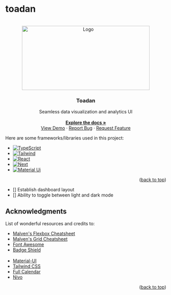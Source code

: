 # toadan

<!--

npm install @mui/material @emotion/react @emotion/styled @mui/x-data-grid @mui/icons-material react-router-dom@6 react-pro-sidebar formik yup @fullcalendar/core @fullcalendar/daygrid @fullcalendar/timegrid @fullcalendar/list @nivo/core @nivo/pie @nivo/line @nivo/bar @nivo/geo

-->

<!-- PROJECT LOGO -->
<br />
<div align="center" id='readme-top'>
  <img src="https://svgsilh.com/svg/1299381.svg" alt="Logo" width="400" height="200">

  <h3 align="center">Toadan</h3>

  <p align="center">
    Seamless data visualization and analytics UI
    <br />
    <br />
    <a href="https://github.com/WackyChomp/toadan"><strong>Explore the docs »</strong></a>
    <br />
    <a href="https://github.com/WackyChomp/toadan">View Demo</a>
    ·
    <a href="https://github.com/WackyChomp/toadan/issues">Report Bug</a>
    ·
    <a href="https://github.com/WackyChomp/toadan/issues">Request Feature</a>
  </p>
</div>



Here are some frameworks/libraries used in this project:
* [![TypeScript][TypeScript]][TypeScript-url]
* [![Tailwind][Tailwind.css]][Tailwind-url]
* [![React][React.js]][React-url]
* [![Next][Next.js]][Next-url]
* [![Material Ui][Material-UI]][Material-UI-url]

<p align="right">(<a href="#readme-top">back to top</a>)</p>



- [] Establish dashboard layout
- [] Ability to toggle between light and dark mode



<!-- ACKNOWLEDGMENTS -->
## Acknowledgments

List of wonderful resources and credits to: 
* [Malven's Flexbox Cheatsheet](https://flexbox.malven.co/)
* [Malven's Grid Cheatsheet](https://grid.malven.co/)
* [Font Awesome](https://fontawesome.com)
* [Badge Shield](https://dev.to/envoy_/150-badges-for-github-pnk)
<br><br>
* [Material-UI](https://mui.com/material-ui/)
* [Tailwind CSS](https://tailwindcss.com/)
* [Full Calendar](https://fullcalendar.io/docs)
* [Nivo](https://nivo.rocks/)

<p align="right">(<a href="#readme-top">back to top</a>)</p>


<!-- MARKDOWN LINKS & IMAGES
https://www.markdownguide.org/basic-syntax/#reference-style-links

https://github.com/Envoy-VC/awesome-badges
-->
[Next.js]: https://img.shields.io/badge/next.js-000000?style=for-the-badge&logo=nextdotjs&logoColor=white
[Next-url]: https://nextjs.org/
[TypeScript]: https://img.shields.io/badge/TypeScript-007ACC?style=for-the-badge&logo=typescript&logoColor=white
[TypeScript-url]: https://www.typescriptlang.org/

[React.js]: https://img.shields.io/badge/React-20232A?style=for-the-badge&logo=react&logoColor=61DAFB
[React-url]: https://reactjs.org/
[Tailwind.css]: https://img.shields.io/badge/Tailwind_CSS-38B2AC?style=for-the-badge&logo=tailwind-css&logoColor=white
[Tailwind-url]: https://tailwindcss.com/
[Material-UI]: https://img.shields.io/badge/Material--UI-0081CB?style=for-the-badge&logo=material-ui&logoColor=white
[Material-UI-url]: https://mui.com/material-ui/getting-started/overview/
